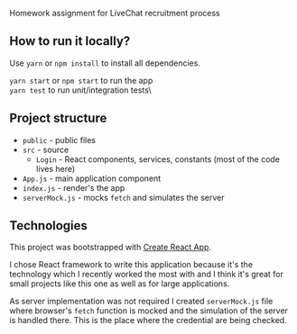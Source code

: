 Homework assignment for LiveChat recruitment process

## How to run it locally?
Use `yarn` or `npm install` to install all dependencies.

`yarn start` or `npm start` to run the app\
`yarn test` to run unit/integration tests\

## Project structure
* `public` - public files
* `src` - source
    * `Login` - React components, services, constants (most of the code lives here)
* `App.js` - main application component
* `index.js` - render's the app
* `serverMock.js` - mocks `fetch` and simulates the server


## Technologies
This project was bootstrapped with [Create React App](https://github.com/facebook/create-react-app).

I chose React framework to write this application because it's the technology which I recently worked
the most with and I think it's great for small projects like this one as well as for large applications.

As server implementation was not required I created `serverMock.js` file where browser's `fetch` 
function is mocked and the simulation of the server is handled there. This is the place where the credential 
are being checked.
